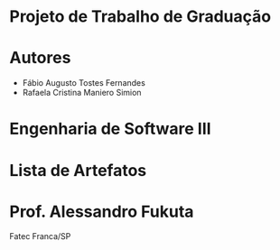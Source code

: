 # Projeto de Trabalho de Graduação



# Autores

- Fábio Augusto Tostes Fernandes
- Rafaela Cristina Maniero Simion

# Engenharia de Software III

# Lista de Artefatos

# Prof. Alessandro Fukuta
Fatec Franca/SP
